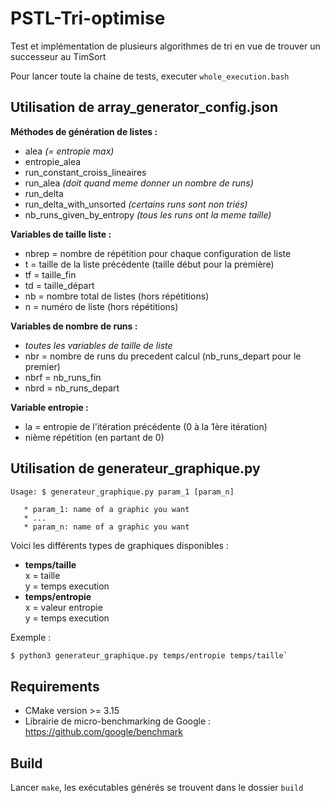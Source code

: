 # PSTL-Tri-optimise

Test et implémentation de plusieurs algorithmes de tri en vue de trouver un
successeur au TimSort


Pour lancer toute la chaine de tests, executer `whole_execution.bash`


## Utilisation de array_generator_config.json

**Méthodes de génération de listes :**
- alea *(= entropie max)*
- entropie_alea
- run_constant_croiss_lineaires 
- run_alea *(doit quand meme donner un nombre de runs)*
- run_delta 
- run_delta_with_unsorted *(certains runs sont non triés)*
- nb_runs_given_by_entropy *(tous les runs ont la meme taille)*

**Variables de taille liste :**
- nbrep = nombre de répétition pour chaque configuration de liste
- t = taille de la liste précédente (taille début pour la première)
- tf = taille_fin
- td = taille_départ
- nb = nombre total de listes (hors répétitions)
- n = numéro de liste (hors répétitions)

**Variables de nombre de runs :**
- *toutes les variables de taille de liste*
- nbr = nombre de runs du precedent calcul (nb_runs_depart pour le premier)
- nbrf = nb_runs_fin
- nbrd = nb_runs_depart

**Variable entropie :**
- la = entropie de l'itération précédente (0 à la 1ère itération)
- nième répétition (en partant de 0)


## Utilisation de generateur_graphique.py

```
Usage: $ generateur_graphique.py param_1 [param_n]
 
   * param_1: name of a graphic you want
   * ...
   * param_n: name of a graphic you want
```

Voici les différents types de graphiques disponibles :
- **temps/taille**\
  x = taille\
  y = temps execution
- **temps/entropie**\
  x = valeur entropie\
  y = temps execution
 
Exemple : 
```BASH
$ python3 generateur_graphique.py temps/entropie temps/taille`
```

## Requirements

- CMake version >= 3.15
- Librairie de micro-benchmarking de Google :
  https://github.com/google/benchmark


## Build

Lancer `make`, les exécutables générés se trouvent dans le dossier `build`

